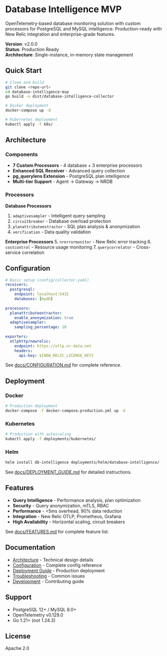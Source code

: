 # Database Intelligence MVP

OpenTelemetry-based database monitoring solution with custom processors for PostgreSQL and MySQL intelligence. Production-ready with New Relic integration and enterprise-grade features.

**Version**: v2.0.0  
**Status**: Production Ready  
**Architecture**: Single-instance, in-memory state management  

## Quick Start

```bash
# Clone and build
git clone <repo-url>
cd database-intelligence-mvp
go build -o dist/database-intelligence-collector

# Docker deployment
docker-compose up -d

# Kubernetes deployment  
kubectl apply -f k8s/
```

## Architecture

### Components
- **7 Custom Processors** - 4 database + 3 enterprise processors
- **Enhanced SQL Receiver** - Advanced query collection
- **pg_querylens Extension** - PostgreSQL plan intelligence
- **Multi-tier Support** - Agent → Gateway → NRDB

### Processors

**Database Processors**
1. `adaptivesampler` - Intelligent query sampling
2. `circuitbreaker` - Database overload protection
3. `planattributeextractor` - SQL plan analysis & anonymization
4. `verification` - Data quality validation

**Enterprise Processors**
5. `nrerrormonitor` - New Relic error tracking
6. `costcontrol` - Resource usage monitoring
7. `querycorrelator` - Cross-service correlation

## Configuration

```yaml
# Basic setup (config/collector.yaml)
receivers:
  postgresql:
    endpoint: localhost:5432
    databases: [mydb]
    
processors:
  planattributeextractor:
    enable_anonymization: true
  adaptivesampler:
    sampling_percentage: 10
    
exporters:
  otlphttp/newrelic:
    endpoint: https://otlp.nr-data.net
    headers:
      api-key: ${NEW_RELIC_LICENSE_KEY}
```

See [docs/CONFIGURATION.md](docs/CONFIGURATION.md) for complete reference.

## Deployment

### Docker
```bash
# Production deployment
docker-compose -f docker-compose.production.yml up -d
```

### Kubernetes
```bash
# Production with autoscaling
kubectl apply -f deployments/kubernetes/
```

### Helm
```bash
helm install db-intelligence deployments/helm/database-intelligence/
```

See [docs/DEPLOYMENT_GUIDE.md](docs/DEPLOYMENT_GUIDE.md) for detailed instructions.

## Features

- **Query Intelligence** - Performance analysis, plan optimization
- **Security** - Query anonymization, mTLS, RBAC
- **Performance** - <5ms overhead, 90% data reduction
- **Integration** - New Relic OTLP, Prometheus, Grafana
- **High Availability** - Horizontal scaling, circuit breakers

See [docs/FEATURES.md](docs/FEATURES.md) for complete feature list.

## Documentation

- [Architecture](docs/ARCHITECTURE.md) - Technical design details
- [Configuration](docs/CONFIGURATION.md) - Complete config reference
- [Deployment Guide](docs/DEPLOYMENT_GUIDE.md) - Production deployment
- [Troubleshooting](docs/TROUBLESHOOTING.md) - Common issues
- [Development](docs/development/GUIDE.md) - Contributing guide

## Support

- PostgreSQL 12+ / MySQL 8.0+
- OpenTelemetry v0.129.0
- Go 1.21+ (not 1.24.3)

## License

Apache 2.0